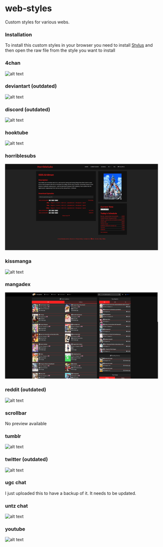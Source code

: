 # web-styles
Custom styles for various webs.

### Installation
To install this custom styles in your browser you need to install [Stylus](https://github.com/stylus/stylus) and then open the raw file from the style you want to install

### 4chan
![alt text](https://github.com/just12/web-styles/raw/master/4chan/4chan.png)

### deviantart (outdated)
![alt text](https://github.com/just12/web-styles/raw/master/deviantart/deviantart.png)

### discord (outdated)
![alt text](https://github.com/just12/web-styles/raw/master/discord/discord.png)

### hooktube
![alt text](https://github.com/just12/web-styles/raw/master/hooktube/hooktube.png)

### horriblesubs
![alt text](https://github.com/just12/web-styles/raw/master/horriblesubs/horriblesubs.png)

### kissmanga
![alt text](https://github.com/just12/web-styles/raw/master/kissmanga/kissmanga.png)

### mangadex
![alt text](https://github.com/just12/web-styles/raw/master/mangadex/mangadex.png)

### reddit (outdated)
![alt text](https://github.com/just12/web-styles/raw/master/reddit/reddit.png)

### scrollbar
No preview available

### tumblr
![alt text](https://github.com/just12/web-styles/raw/master/tumblr/tumblr.png)

### twitter (outdated)
![alt text](https://github.com/just12/web-styles/raw/master/twitter/twitter2.png)

### ugc chat
I just uploaded this to have a backup of it. It needs to be updated.

### untz chat
![alt text](https://github.com/just12/web-styles/raw/master/untz%20chat/untz%20chat.png)

### youtube
![alt text](https://github.com/just12/web-styles/raw/master/youtube/youtube.png)
